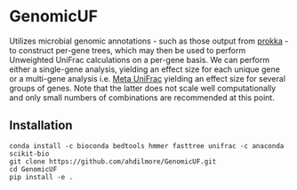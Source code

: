 # GenomicUF
Utilizes microbial genomic annotations - such as those output from [prokka](https://github.com/tseemann/prokka) - to construct per-gene trees, which may then be used to perform Unweighted UniFrac calculations on a per-gene basis. We can perform either a single-gene analysis, yielding an effect size for each unique gene or a multi-gene analysis i.e. [Meta UniFrac](https://github.com/biocore/unifrac/blob/master/unifrac/_meta.py) yielding an effect size for several groups of genes. Note that the latter does not scale well computationally and only small numbers of combinations are recommended at this point.  

## Installation 
```
conda install -c bioconda bedtools hmmer fasttree unifrac -c anaconda scikit-bio
git clone https://github.com/ahdilmore/GenomicUF.git
cd GenomicUF 
pip install -e .
```
